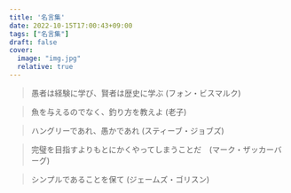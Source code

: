 ```yaml
---
title: '名言集'
date: 2022-10-15T17:00:43+09:00
tags: ["名言集"]
draft: false
cover:
  image: "img.jpg"
  relative: true
---
```


> 愚者は経験に学び、賢者は歴史に学ぶ (フォン・ビスマルク)

> 魚を与えるのでなく、釣り方を教えよ (老子)

> ハングリーであれ、愚かであれ (スティーブ・ジョブズ)

> 完璧を目指すよりもとにかくやってしまうことだ　(マーク・ザッカーバーグ)

> シンプルであることを保て (ジェームズ・ゴリスン)


